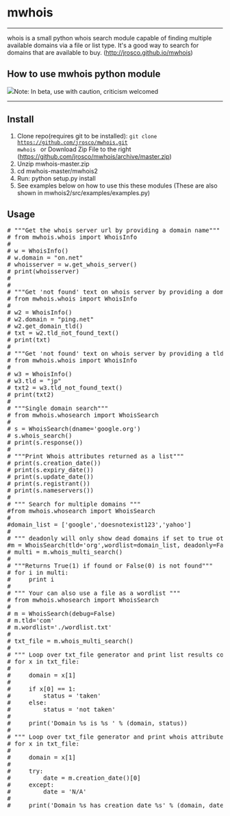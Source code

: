 mwhois
=====
*** 

whois is a small python whois search module capable of finding multiple available domains via a file or list type. It's a good way to search for domains that are available to buy. (http://jrosco.github.io/mwhois)

How to use mwhois python module 
---
![](http://www.sbg.bio.ic.ac.uk/phyre2/html/images/infoIcon.gif)Note: In beta, use with caution, criticism welcomed
***
Install 
---- 
1. Clone repo(requires git to be installed): <code>git clone https://github.com/jrosco/mwhois.git mwhois </code>
   or
   Download Zip File to the right (https://github.com/jrosco/mwhois/archive/master.zip)
2. Unzip mwhois-master.zip
3. cd mwhois-master/mwhois2
4. Run: python setup.py install
5. See examples below on how to use this these modules (These are also shown in mwhois2/src/examples/examples.py)

Usage
---
<pre>
# """Get the whois server url by providing a domain name"""
# from mwhois.whois import WhoisInfo
#   
# w = WhoisInfo()
# w.domain = "on.net"
# whoisserver = w.get_whois_server()
# print(whoisserver)
#   
#   
# """Get 'not found' text on whois server by providing a domain name"""
# from mwhois.whois import WhoisInfo
#  
# w2 = WhoisInfo()
# w2.domain = "ping.net"
# w2.get_domain_tld()
# txt = w2.tld_not_found_text()
# print(txt)
#  
# """Get 'not found' text on whois server by providing a tld .e.g .com)"""
# from mwhois.whois import WhoisInfo
#  
# w3 = WhoisInfo()
# w3.tld = "jp"
# txt2 = w3.tld_not_found_text()
# print(txt2)
#  
# """Single domain search"""
# from mwhois.whosearch import WhoisSearch
#  
# s = WhoisSearch(dname='google.org')
# s.whois_search()
# print(s.response())
# 
# """Print Whois attributes returned as a list"""
# print(s.creation_date())
# print(s.expiry_date())
# print(s.update_date())
# print(s.registrant())
# print(s.nameservers())
#  
# """ Search for multiple domains """
#from mwhois.whosearch import WhoisSearch
#      
#domain_list = ['google','doesnotexist123','yahoo']
#  
# """ deadonly will only show dead domains if set to true otherwise all domains are shown """
#m = WhoisSearch(tld='org',wordlist=domain_list, deadonly=False)
# multi = m.whois_multi_search()
#     
# """Returns True(1) if found or False(0) is not found"""
# for i in multi:
#     print i
#
# """ Your can also use a file as a wordlist """
# from mwhois.whosearch import WhoisSearch
# 
# m = WhoisSearch(debug=False)
# m.tld='com'
# m.wordlist='./wordlist.txt'
# 
# txt_file = m.whois_multi_search()
# 
# """ Loop over txt_file generator and print list results containing ['status value', 'domain name']""" 
# for x in txt_file:
#      
#     domain = x[1]
#      
#     if x[0] == 1:
#         status = 'taken'
#     else:
#         status = 'not taken'
#      
#     print('Domain %s is %s ' % (domain, status))
#      
# """ Loop over txt_file generator and print whois attributes"""
# for x in txt_file:
#     
#     domain = x[1]
#     
#     try: 
#         date = m.creation_date()[0]
#     except:
#         date = 'N/A'
#         
#     print('Domain %s has creation date %s' % (domain, date))
</pre>

